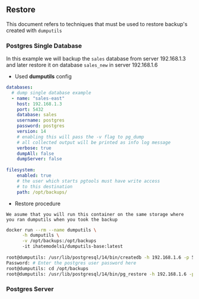 ## Restore 

This document refers to techniques that must be used to restore backup's created with `dumputils`

### **Postgres Single Database** 

In this example we will backup the `sales` database from server 192.168.1.3 and later restore it on database `sales_new` in server 192.168.1.6

- Used **dumputils** config

```yaml
databases:
  # dump single database example
  - name: "sales-east"
    host: 192.168.1.3
    port: 5432
    database: sales
    username: postgres
    password: postgres
    version: 14
    # enabling this will pass the -v flag to pg_dump
    # all collected output will be printed as info log message
    verbose: true
    dumpAll: false
    dumpServer: false
    
filesystem:
    enabled: true
    # the user which starts pgtools must have write access
    # to this destination
    path: /opt/backups/
```

- Restore procedure

`We asume that you will run this container on the same storage where you ran dumputils when you took the backup`

```bash
docker run --rm --name dumputils \
      -h dumputils \
      -v /opt/backups:/opt/backups
      -it ihatemodels1/dumputils-base:latest
      
root@dumputils: /usr/lib/postgresql/14/bin/createdb -h 192.168.1.6 -p 5432 -U postgres sales_new
Password: # Enter the postgres user password here
root@dumputils: cd /opt/backups
root@dumputils: /usr/lib/postgresql/14/bin/pg_restore -h 192.168.1.6 -p 5432 -U postgres -d sales_new sales-east-sales-2022-04-16-14-45-09.dump
```

### **Postgres Server**
